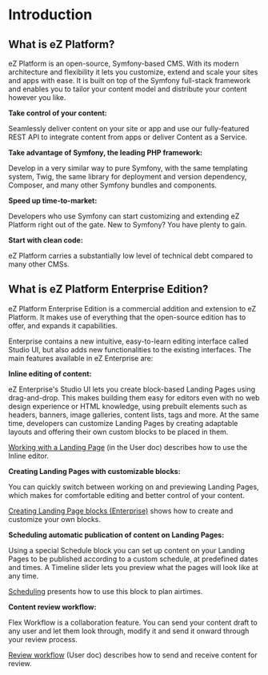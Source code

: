 # Introduction

## What is eZ Platform?

eZ Platform is an open-source, Symfony-based CMS. With its modern architecture and flexibility it lets you customize, extend and scale your sites and apps with ease. It is built on top of the Symfony full-stack framework and enables you to tailor your content model and distribute your content however you like.

**Take control of your content:**

Seamlessly deliver content on your site or app and use our fully-featured REST API to integrate content from apps or deliver Content as a Service.

**Take advantage of Symfony, the leading PHP framework:**

Develop in a very similar way to pure Symfony, with the same templating system, Twig, the same library for deployment and version dependency, Composer, and many other Symfony bundles and components.

**Speed up time-to-market:**

Developers who use Symfony can start customizing and extending eZ Platform right out of the gate. New to Symfony? You have plenty to gain.

**Start with clean code:**

eZ Platform carries a substantially low level of technical debt compared to many other CMSs.

## What is eZ Platform Enterprise Edition?

eZ Platform Enterprise Edition is a commercial addition and extension to eZ Platform. It makes use of everything that the open-source edition has to offer, and expands it capabilities.

Enterprise contains a new intuitive, easy-to-learn editing interface called Studio UI, but also adds new functionalities to the existing interfaces. The main features available in eZ Enterprise are:

**Inline editing of content:**

eZ Enterprise's Studio UI lets you create block-based Landing Pages using drag-and-drop. This makes building them easy for editors even with no web design experience or HTML knowledge, using prebuilt elements such as headers, banners, image galleries, content lists, tags and more. At the same time, developers can customize Landing Pages by creating adaptable layouts and offering their own custom blocks to be placed in them.

[Working with a Landing Page](https://doc.ezplatform.com/projects/userguide/en/latest/creating_content_basic/#working-with-a-landing-page) (in the User doc) describes how to use the Inline editor.

**Creating Landing Pages with customizable blocks:**

You can quickly switch between working on and previewing Landing Pages, which makes for comfortable editing and better control of your content.

[Creating Landing Page blocks (Enterprise)](../cookbook/creating_landing_page_blocks_(enterprise).md) shows how to create and customize your own blocks.

**Scheduling automatic publication of content on Landing Pages:**

Using a special Schedule block you can set up content on your Landing Pages to be published according to a custom schedule, at predefined dates and times. A Timeline slider lets you preview what the pages will look like at any time.

[Scheduling](content_rendering/#schedule-block) presents how to use this block to plan airtimes.

**Content review workflow:**

Flex Workflow is a collaboration feature. You can send your content draft to any user and let them look through, modify it and send it onward through your review process.

[Review workflow](https://doc.ezplatform.com/projects/userguide/en/latest/publishing/#review-workflow) (User doc) describes how to send and receive content for review.

 
